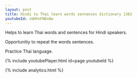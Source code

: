 ```yaml
---
layout: post
title: Hindi to Thai learn words sentences dictionary 1362 
youtubeId: sUHhnFNEo8w
---
```

 
 
Helps to learn Thai words and sentences for Hindi speakers.

Opportunitiy to repeat the words sentences. 

Practice Thai language. 
 
{% include youtubePlayer.html id=page.youtubeId %}
 
 
{% include analytics.html %}
